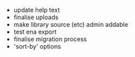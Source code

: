 * update help text
* finalise uploads
* make library source (etc) admin addable
* test ena export
* finalise migration process
* 'sort-by' options
